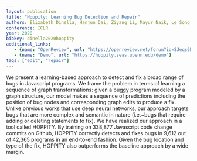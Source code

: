 ```yaml
---
layout: publication
title: "Hoppity: Learning Bug Detection and Repair"
authors: Elizabeth Dinella, Hanjun Dai, Ziyang Li, Mayur Naik, Le Song, Ke Wang
conference: ICLR
year: 2020
bibkey: dinella2020hoppity
additional_links:
   - {name: "OpenReview", url: "https://openreview.net/forum?id=SJeqs6EFvB&noteId=SJeqs6EFvB"}
   - {name: "Demo", url: "https://hoppity.seas.upenn.edu/demo"}
tags: ["edit", "repair"]
---
```

We present a learning-based approach to detect and fix a broad range of bugs in Javascript programs. We frame the problem in terms of learning a sequence of graph transformations: given a buggy program modeled by a graph structure, our model makes a sequence of predictions including the position of bug nodes and corresponding graph edits to produce a fix. Unlike previous works that use deep neural networks, our approach targets bugs that are more complex and semantic in nature (i.e.~bugs that require adding or deleting statements to fix). We have realized our approach in a tool called HOPPITY. By training on 338,877 Javascript code change commits on Github, HOPPITY correctly detects and fixes bugs in 9,612 out of 42,365 programs in an end-to-end fashion. Given the bug location and type of the fix, HOPPITY also outperforms the baseline approach by a wide margin.
